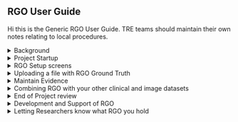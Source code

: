 ## RGO User Guide

Hi this is the Generic RGO User Guide.  TRE teams should maintain their own notes relating to local procedures.

<details>
<summary>Background</summary>

Background information here

</details>
<details>
<summary>Project Startup</summary>
Work with the Research Group to:

- Identify RGO that the project will create
- Identify any previously captured RGO that the project would like to extract
- 

It is important to ensure that the Researchers know that it is their responsibility to validate any data that they return.  The RGO tool cannot validate a different dataset for each project.
</details>
<details>
<summary>RGO Setup screens</summary>

- Create the Group
  The group represents the Research Project.  You can include contact details in here if you want but these should be only for your own use, and not shared
- Create the Ground Truthers (if required)
  Not yet clear to what extent this will be used
- Create the RGO Output
  A record that represents an output.  If RGO is further developed there will be other flavours of RGO, in addition to Ground Truth.  
- Create the RGO Dataset Template and associated RGO Column Templates
  A Ground Truth RGO is described using an RGO Dataset Template record (and associated RGO Column Template Records). Other types of RGO (in the future) will have different tables created to capture information about them (e.g. RGO_Algorithm or RGO_Tool)
- Download an empty sample file to give to the Research project
  This shows the researchers
  1. What the name of the file should be (although it can be CSV or XLS).  Note that the name can be different from what is generated, but to upload successfully once populated, the filename must be RGO<whatever>n where n is the dataset identifier.  The samplefile will automatoically have this number at the end of its name
  2. What the column_names must be
  3. If ground truthers are to be identified, it will include a list of the names that can be used

</details>
<details>
<summary>Uploading a file with RGO Ground Truth</summary>

Uploading a file with RGO Ground Truth

</details>

<details>

<summary>Maintain Evidence</summary>

Add publications, requests to extract existing RGO etc.  

</details>

<details>
<summary>Combining RGO with your other clinical and image datasets</summary>

Combining RGO with your other clinical and image datasets

</details>
<details>

<summary>End of Project review</summary>

How can eDRIS check that the ground truth identified at the start has been successfully gathered

</details>
<details>
<summary>Development and Support of RGO</summary>

Development and Support of RGO

</details>

<details>
<summary>Letting Researchers know what RGO you hold</summary>

E.g. via Metacat/UKHDRUK Gateway

</details>






